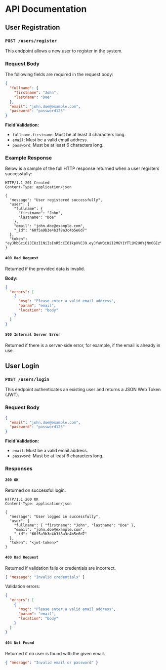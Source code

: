 # API Documentation

## User Registration

### `POST /users/register`

This endpoint allows a new user to register in the system.

### Request Body

The following fields are required in the request body:

```json
{
  "fullname": {
    "firstname": "John",
    "lastname": "Doe"
  },
  "email": "john.doe@example.com",
  "password": "password123"
}
```

**Field Validation:**

*   `fullname.firstname`: Must be at least 3 characters long.
*   `email`: Must be a valid email address.
*   `password`: Must be at least 6 characters long.

### Example Response

Below is a sample of the full HTTP response returned when a user registers successfully:

```http
HTTP/1.1 201 Created
Content-Type: application/json

{
  "message": "User registered successfully",
  "user": {
    "fullname": {
      "firstname": "John",
      "lastname": "Doe"
    },
    "email": "john.doe@example.com",
    "_id": "60f5a9b3e4b3f8a3c4b5e6d7"
  },
  "token": "eyJhbGciOiJIUzI1NiIsInR5cCI6IkpXVCJ9.eyJfaWQiOiI2MGY1YTliM2U0YjNmOGEzYzRiNWU2ZDciLCJpYXQiOjE2MjY3ODEzNjN9..."
}
```

#### `400 Bad Request`

Returned if the provided data is invalid.

**Body:**

```json
{
  "errors": [
    {
      "msg": "Please enter a valid email address",
      "param": "email",
      "location": "body"
    }
  ]
}
```

#### `500 Internal Server Error`

Returned if there is a server-side error, for example, if the email is already in use.

## User Login

### `POST /users/login`

This endpoint authenticates an existing user and returns a JSON Web Token (JWT).

### Request Body

```json
{
  "email": "john.doe@example.com",
  "password": "password123"
}
```

**Field Validation:**

*   `email`: Must be a valid email address.
*   `password`: Must be at least 6 characters long.

### Responses

#### `200 OK`

Returned on successful login.

```http
HTTP/1.1 200 OK
Content-Type: application/json

{
  "message": "User logged in successfully",
  "user": {
    "fullname": { "firstname": "John", "lastname": "Doe" },
    "email": "john.doe@example.com",
    "_id": "60f5a9b3e4b3f8a3c4b5e6d7"
  },
  "token": "<jwt-token>"
}
```

#### `400 Bad Request`

Returned if validation fails or credentials are incorrect.

```json
{ "message": "Invalid credentials" }
```

Validation errors:

```json
{
  "errors": [
    {
      "msg": "Please enter a valid email address",
      "param": "email",
      "location": "body"
    }
  ]
}
```

#### `404 Not Found`

Returned if no user is found with the given email.

```json
{ "message": "Invalid email or password" }
```
